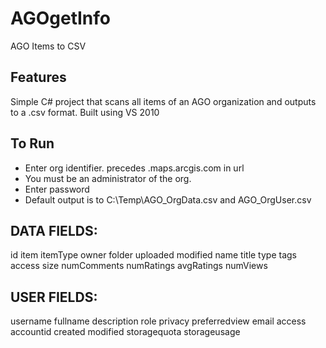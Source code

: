 # AGOgetInfo
AGO Items to CSV

## Features
Simple C# project that scans all items of an AGO organization and outputs to a .csv format.
Built using VS 2010

## To Run
* Enter org identifier.  precedes .maps.arcgis.com in url
* You must be an administrator of the org.
* Enter password
* Default output is to C:\Temp\AGO_OrgData.csv and AGO_OrgUser.csv

## DATA FIELDS:
id
item
itemType
owner
folder
uploaded
modified
name
title
type
tags
access
size
numComments
numRatings
avgRatings
numViews

## USER FIELDS:
username
fullname
description
role
privacy
preferredview
email
access
accountid
created
modified
storagequota
storageusage




